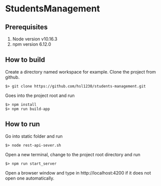 # StudentsManagement

## Prerequisites

  1. Node version v10.16.3
  2. npm version 6.12.0

## How to build

  Create a directory named workspace for example. Clone the project from github.

    $> git clone https://github.com/hsl1230/students-management.git

  Goes into the project root and run

    $> npm install
    $> npm run build-app

## How to run

  Go into static folder and run

    $> node rest-api-sever.sh

  Open a new terminal, change to the project root directory and run

    $> npm run start_server

  Open a browser window and type in http://localhost:4200 if it does not open one automatically.
